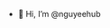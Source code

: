 - 👋 Hi, I’m @nguyeehub

<!---
nguyeehub/nguyeehub is a ✨ special ✨ repository because its `README.md` (this file) appears on your GitHub profile.
You can click the Preview link to take a look at your changes.
--->
